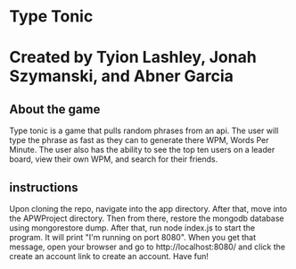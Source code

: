 # Type Tonic
# Created by Tyion Lashley, Jonah Szymanski, and Abner Garcia

## About the game
Type tonic is a game that pulls random phrases from an api. The user will type the phrase as fast as they can to generate there WPM, Words Per Minute. The user also has the ability to see the top ten users on a leader board, view their own WPM, and search for their friends.

## instructions
Upon cloning the repo, navigate into the app directory. After that, move into the APWProject directory. Then from there, restore the mongodb database using mongorestore dump. After that, run node index.js to start the program. 
It will print "I'm running on port 8080".
When you get that message, open your browser and go to http://localhost:8080/ and click the create an account link to create an account. 
Have fun!
